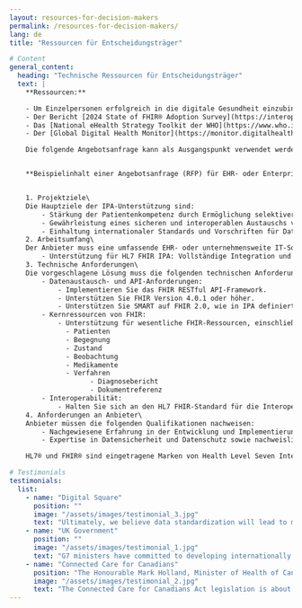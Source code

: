```yaml
---
layout: resources-for-decision-makers
permalink: /resources-for-decision-makers/
lang: de
title: "Ressourcen für Entscheidungsträger"

# Content
general_content:
  heading: "Technische Ressourcen für Entscheidungsträger"
  text: |
    **Ressourcen:**

    - Um Einzelpersonen erfolgreich in die digitale Gesundheit einzubinden, sind Anstrengungen in Bereichen wie Governance, digitale Kompetenz der Verbraucher, individuelle Registrierung, Integration von Gesundheitsakten sowie der durch IPA ermöglichte technische Patientenzugang erforderlich. Der Global Digital Health Partnership [International Insights on Individual Engagement](https://gdhp.health/international-insights-on-individual-engagement/){: target="_blank"} enthalten eine Umfrage zu den Bemühungen auf der ganzen Welt.
    - Der Bericht [2024 State of FHIR® Adoption Survey](https://interop.esante.gouv.fr/ig/doctrine/0.1.0-ballot/2024%20StateofFHIRSurveyResults_final.pdf){: target="_blank"} fasst die Verwendung des HL7® FHIR®-Standards in 29 Ländern zusammen und analysiert sie.
    - Das [National eHealth Strategy Toolkit der WHO](https://www.who.int/publications/i/item/national-ehealth-strategy-toolkit){: target="blank"} kann Gerichtsbarkeiten dabei helfen, eine eHealth-Strategie zu entwickeln und umzusetzen, einschließlich der Ermöglichung eines besseren digitalen Patientenzugangs.
    - Der [Global Digital Health Monitor](https://monitor.digitalhealthmonitor.org/map){: target="blank"} bietet potenziell nützliche Indikatoren für die nationale digitale Gesundheitsreife.

    Die folgende Angebotsanfrage kann als Ausgangspunkt verwendet werden, um sicherzustellen, dass die Enterprise-Health-IT-Software im Rahmen des Ausschreibungsverfahrens IPA von HL7 FHIR unterstützt.


    **Beispielinhalt einer Angebotsanfrage (RFP) für EHR- oder Enterprise-Health-IT-Software mit Unterstützung für HL7 FHIR International Patient Access (IPA)**


    1. Projektziele\
    Die Hauptziele der IPA-Unterstützung sind:
        - Stärkung der Patientenkompetenz durch Ermöglichung selektiver, patientengesteuerter Zustimmung zur Weitergabe von Gesundheitsdaten.
        - Gewährleistung eines sicheren und interoperablen Austauschs von Gesundheitsdaten zwischen verschiedenen Gesundheitssystemen und -anbietern.
        - Einhaltung internationaler Standards und Vorschriften für Datenschutz und Privatsphäre.
    2. Arbeitsumfang\
    Der Anbieter muss eine umfassende EHR- oder unternehmensweite IT-Softwarelösung für das Gesundheitswesen bereitstellen, die Folgendes umfasst:
        - Unterstützung für HL7 FHIR IPA: Vollständige Integration und Einhaltung der Projektstandards für den internationalen Patientenzugriff von HL7 FHIR, die einen nahtlosen und sicheren Datenaustausch mit patientengesteuerter Zustimmung ermöglichen.
    3. Technische Anforderungen\
    Die vorgeschlagene Lösung muss die folgenden technischen Anforderungen erfüllen, wie sie im HL7 FHIR IPA-Implementierungshandbuch definiert sind:
        - Datenaustausch- und API-Anforderungen:
            - Implementieren Sie das FHIR RESTful API-Framework.
            - Unterstützen Sie FHIR Version 4.0.1 oder höher.
            - Unterstützen Sie SMART auf FHIR 2.0, wie in IPA definiert.
        - Kernressourcen von FHIR:
            - Unterstützung für wesentliche FHIR-Ressourcen, einschließlich, aber nicht beschränkt auf:
              - Patienten
              - Begegnung
              - Zustand
              - Beobachtung
              - Medikamente
              - Verfahren
                    - Diagnosebericht
                    - Dokumentreferenz
        - Interoperabilität:
            - Halten Sie sich an den HL7 FHIR-Standard für die Interoperabilität zwischen verschiedenen Gesundheitssystemen und Anwendungen.
    4. Anforderungen an Anbieter\
    Anbieter müssen die folgenden Qualifikationen nachweisen:
        - Nachgewiesene Erfahrung in der Entwicklung und Implementierung von IT-Lösungen im Gesundheitswesen gemäß HL7 FHIR-Standards.
        - Expertise in Datensicherheit und Datenschutz sowie nachweisliche Einhaltung und Teilnahme an internationalen Standards.

    HL7® und FHIR® sind eingetragene Marken von Health Level Seven International und ihre Verwendung dieser Marken stellt keine Billigung durch HL7 dar.

# Testimonials
testimonials:
  list:
    - name: "Digital Square"
      position: ""
      image: "/assets/images/testimonial_3.jpg"
      text: "Ultimately, we believe data standardization will lead to more equitable health care systems and better health outcomes for all."
    - name: "UK Government"
      position: ""
      image: "/assets/images/testimonial_1.jpg"
      text: "G7 ministers have committed to developing internationally shared principles for enabling patient access to health data and promoting the use of open standards for health data for public health."
    - name: "Connected Care for Canadians"
      position: "The Honourable Mark Holland, Minister of Health of Canada"
      image: "/assets/images/testimonial_2.jpg"
      text: "The Connected Care for Canadians Act legislation is about enabling Canadians to access their own health data and to use that information to make better decisions about their health care, no matter where they are receiving it. It will also allow health care professionals to deliver higher quality and coordinated care and make more informed patient decisions."
---
```

